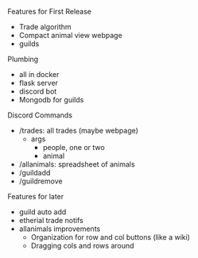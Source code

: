 Features for First Release
- Trade algorithm
- Compact animal view webpage
- guilds

Plumbing
- all in docker
- flask server
- discord bot
- Mongodb for guilds

Discord Commands
- /trades: all trades (maybe webpage)
    - args
        - people, one or two
        - animal
- /allanimals: spreadsheet of animals
- /guildadd
- /guildremove

Features for later
- guild auto add
- etherial trade notifs
- allanimals improvements
    - Organization for row and col buttons (like a wiki)
    - Dragging cols and rows around    
